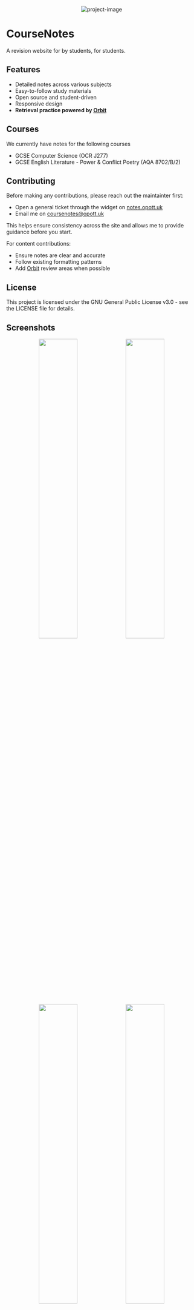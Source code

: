 <p align="center"><img src="https://socialify.git.ci/opott/CourseNotes/image?description=1&amp;descriptionEditable=A%20revision%20website%20by%20students%2C%20for%20students.&amp;font=Raleway&amp;forks=1&amp;issues=1&amp;language=1&amp;name=1&amp;owner=1&amp;pattern=Formal%20Invitation&amp;pulls=1&amp;stargazers=1&amp;theme=Dark" alt="project-image"></p>

# CourseNotes
A revision website for by students, for students.

## Features
- Detailed notes across various subjects
- Easy-to-follow study materials
- Open source and student-driven
- Responsive design
- **Retrieval practice powered by [Orbit](https://withorbit.com/)**

## Courses
We currently have notes for the following courses

- GCSE Computer Science (OCR J277)
- GCSE English Literature - Power & Conflict Poetry (AQA 8702/B/2)

## Contributing
Before making any contributions, please reach out the maintainter first:
- Open a general ticket through the widget on [notes.opott.uk](https://notes.opott.uk)
- Email me on coursenotes@opott.uk

This helps ensure consistency across the site and allows me to provide guidance before you start.

For content contributions:
- Ensure notes are clear and accurate
- Follow existing formatting patterns
- Add [Orbit](https://withorbit.com/) review areas when possible

## License
This project is licensed under the GNU General Public License v3.0 - see the LICENSE file for details.

## Screenshots
<div align="center">
<img src="https://hc-cdn.hel1.your-objectstorage.com/s/v3/a016a0f022c29c597ac098f70e25970ae1806fc5_image.png" width="45%"></img>
<img src="https://hc-cdn.hel1.your-objectstorage.com/s/v3/9cbd3001c38f5b00752748d6abfd801788bda892_image.png" width="45%"></img>
<img src="https://hc-cdn.hel1.your-objectstorage.com/s/v3/e60b2a613e5850bb497e5a20eb5f33332e7ffc91_image.png" width="45%"></img>
<img src="https://hc-cdn.hel1.your-objectstorage.com/s/v3/a69fa646bf6184af1b14eb40851493958f6f3d6e_image.png" width="45%"></img>
<img src="https://hc-cdn.hel1.your-objectstorage.com/s/v3/30ec6acfe0902f58f9459a6f4b024bfb16bc7c48_image.png" width="45%"></img>
<img src="https://hc-cdn.hel1.your-objectstorage.com/s/v3/6b01b068904093fa5fc0e7c34af3d037ee767465_image.png" width="45%"></img>
</div>